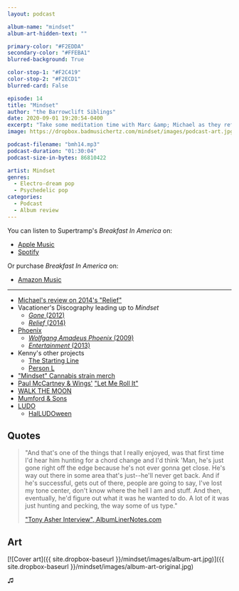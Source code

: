 ```yaml
---
layout: podcast

album-name: "mindset"
album-art-hidden-text: ""

primary-color: "#F2EDDA"
secondary-color: "#FFEBA1"
blurred-background: True

color-stop-1: "#F2C419"
color-stop-2: "#F2ECD1"
blurred-card: False

episode: 14
title: "Mindset"
author: "the Barrowclift Siblings"
date: 2020-09-01 19:20:54-0400
excerpt: "Take some meditation time with Marc &amp; Michael as they reflect on Vacationer's \"Mindset\"."
image: https://dropbox.badmusichertz.com/mindset/images/podcast-art.jpg

podcast-filename: "bmh14.mp3"
podcast-duration: "01:30:04"
podcast-size-in-bytes: 86810422

artist: Mindset
genres:
  - Electro-dream pop
  - Psychedelic pop
categories:
  - Podcast
  - Album review
---
```


You can listen to Supertramp's *Breakfast In America* on:

* [Apple Music](https://music.apple.com/us/album/mindset/1480568183)
* [Spotify](https://open.spotify.com/album/3uZNo4sodT5TzfIaPkF3Iu)

Or purchase *Breakfast In America* on:

* [Amazon Music](https://www.amazon.com/Mindset-Vacationer/dp/B07Y3WLW78/ref=sr_1_10?dchild=1&keywords=vacationer+music&qid=1595985146&sr=8-10)

-----

* [Michael's review on 2014's "Relief"](https://badmusichertz.com/post/relief)
* Vacationer's Discography leading up to *Mindset*
  * [*Gone* (2012)](https://music.apple.com/us/album/gone/1443883368)
  * [*Relief* (2014)](https://music.apple.com/us/album/relief/1443901446)
* [Phoenix](https://music.apple.com/us/artist/phoenix/5500360)
  * [*Wolfgang Amadeus Phoenix* (2009)](https://music.apple.com/us/album/wolfgang-amadeus-phoenix/1450828963)
  * [*Entertainment* (2013)](https://music.apple.com/us/album/bankrupt-deluxe-edition/1451345965)
* Kenny's other projects
  * [The Starting Line](https://music.apple.com/us/artist/the-starting-line/14788139)
  * [Person L](https://music.apple.com/us/artist/person-l/276969135)
* ["Mindset" Cannabis strain merch](https://www.floatedmag.com/single-post/2018/12/25/Cherry-Kola-Farms-X-Vacationer-Mindset-Cannabis-Strain)
* [Paul McCartney & Wings'](https://music.apple.com/us/artist/paul-mccartney-wings/254653827) ["Let Me Roll It"](https://music.apple.com/us/album/let-me-roll-it/1443413822?i=1443413968)
* [WALK THE MOON](https://music.apple.com/us/artist/walk-the-moon/451783136)
* [Mumford & Sons](https://music.apple.com/us/artist/mumford-sons/307699986)
* [LUDO](https://music.apple.com/us/artist/ludo/5165285)
  * [HalLUDOween](https://en.wikipedia.org/wiki/Ludo_(band)#HalLUDOween)

## Quotes

> "And that's one of the things that I really enjoyed, was that first time I'd hear him hunting for a chord change and I'd think 'Man, he's just gone right off the edge because he's not ever gonna get close. He's way out there in some area that's just--he'll never get back. And if he's successful, gets out of there, people are going to say, I've lost my tone center, don't know where the hell I am and stuff. And then, eventually, he'd figure out what it was he wanted to do. A lot of it was just hunting and pecking, the way some of us type."
>
> ["Tony Asher Interview", AlbumLinerNotes.com](http://www.albumlinernotes.com/Tony_Asher_Interview.html)

## Art

[![Cover art]({{ site.dropbox-baseurl }}/mindset/images/album-art.jpg)]({{ site.dropbox-baseurl }}/mindset/images/album-art-original.jpg)

♫︎